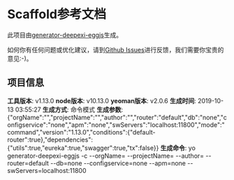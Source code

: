 # Scaffold参考文档

此项目由[generator-deepexi-eggjs](https://github.com/deepexi/generator-deepexi-eggjs)生成。

如何你有任何问题或优化建议，请到[Github Issues](https://github.com/deepexi/generator-deepexi-eggjs/issues)进行反馈，我们需要你宝贵的意见:-)。

## 项目信息

**工具版本**: v1.13.0
**node版本**: v10.13.0
**yeoman版本**: v2.0.6
**生成时间**: 2019-10-13 03:55:27
**生成方式**: 命令模式
**生成参数**: {"orgName":"","projectName":"","author":"","router":"default","db":"none","configservice":"none","apm":"none","swServers":"localhost:11800","mode":"command","version":"1.13.0","conditions":{"default-router":true},"dependencies":{"utils":true,"eureka":true,"swagger":true,"tx":false}}
**生成命令**: yo generator-deepexi-eggjs -c --orgName= --projectName= --author= --router=default --db=none --configservice=none --apm=none --swServers=localhost:11800
